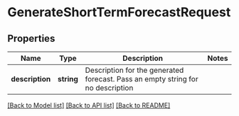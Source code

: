 # GenerateShortTermForecastRequest

## Properties
Name | Type | Description | Notes
------------ | ------------- | ------------- | -------------
**description** | **string** | Description for the generated forecast.  Pass an empty string for no description | 

[[Back to Model list]](../README.md#documentation-for-models) [[Back to API list]](../README.md#documentation-for-api-endpoints) [[Back to README]](../README.md)


